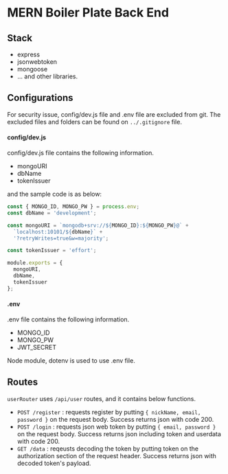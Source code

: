 # MERN Boiler Plate Back End

## Stack

- express
- jsonwebtoken
- mongoose
- ... and other libraries.

## Configurations

For security issue, config/dev.js file and .env file are excluded from git. The excluded files and folders can be found on `../.gitignore` file.

#### config/dev.js

config/dev.js file contains the following information.

- mongoURI
- dbName
- tokenIssuer

and the sample code is as below:

```javascript
const { MONGO_ID, MONGO_PW } = process.env;
const dbName = 'development';

const mongoURI = `mongodb+srv://${MONGO_ID}:${MONGO_PW}@` + 
  `localhost:10101/${dbName}` +
  '?retryWrites=true&w=majority';

const tokenIssuer = 'effort';

module.exports = {
  mongoURI,
  dbName,
  tokenIssuer
};
```

#### .env

.env file contains the following information.

- MONGO_ID
- MONGO_PW
- JWT_SECRET

Node module, dotenv is used to use .env file.

## Routes

`userRouter` uses `/api/user` routes, and it contains below functions.

- `POST /register` : requests register by putting `{ nickName, email, password }` on the request body. Success returns json with code 200.
- `POST /login` : requests json web token by putting `{ email, password }` on the request body. Success returns json including token and userdata with code 200.
- `GET /data` : reqeusts decoding the token by putting token on the authorization section of the request header. Success returns json with decoded token's payload.